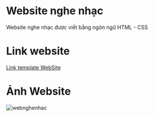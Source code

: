 # Website nghe nhạc
Website nghe nhạc được viết bằng ngôn ngữ HTML - CSS

# Link website
[Link template WebSite](https://phattai3009.github.io/playlist/)

# Ảnh Website
![webnghenhac](https://user-images.githubusercontent.com/83421255/174746701-0362e48f-2385-4486-8b85-5dc70ddc491c.PNG)
